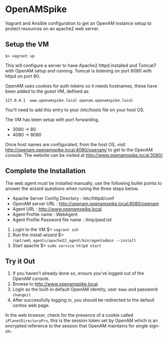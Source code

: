 OpenAMSpike
===========

Vagrant and Ansible configuration to get an OpenAM instance setup to protect resources on an apache2 web server.

Setup the VM
------------

`$> vagrant up`

This will configure a server to have Apache2 httpd installed and Tomcat7 with OpenAM setup and running.  Tomcat is listening on port 8080 with httpd on port 80.

OpenAM uses cookies for auth tokens so it needs hostnames, these have been added to the guest VM, defined as:

`127.0.0.1	www.openamspike.local openam.openamspike.local`

You'll need to add this entry to your /etc/hosts file on your host OS.

The VM has been setup with port forwarding.
* 3080 -> 80
* 4080 -> 8080

Once host names are configurated, from the host OS, visit http://openam.openamspike.local:4080/openam/ to get to the OpenAM console.  The website can be visited at http://www.openamspike.local:3080/

Complete the Installation
-------------------------

The web agent must be installed manually, use the following bullet points to answer the wizard questions when runing the three steps below.

* Apache Server Config Directory : /etc/httpd/conf
* OpenAM server URL : http://openam.openamspike.local:8080/openam
* Agent URL : http://www.openamspike.local
* Agent Profile name : WebAgent
* Agent Profile Password file name : /tmp/pwd.txt

1. Login to the VM $> `vagrant ssh`
2. Run the install wizard $> `/opt/web_agents/apache22_agent/bin/agentadmin --install`
3. Start apache $> `sudo service httpd start`

Try it Out
----------

1. If you haven't already done so, ensure you've logged out of the OpenAM console.
2. Browse to http://www.openamspike.local
3. Login as the built-in default OpenAM identity, user `demo` and password `changeit`
4. After successfully logging in, you should be redirected to the default centos web page.

In the web browser, check for the presence of a cookie called `iPlanetDirectoryPro`, this is the session token set by OpenAM which is an encrypted reference to the session that OpenAM maintains for single sign-on.

